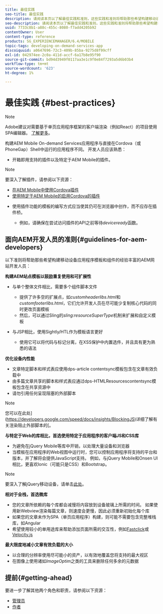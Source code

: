 ```yaml
---
title: 最佳实践
seo-title: 最佳实践
description: 请阅读本页以了解最佳实践和准则，这些实践和准则将帮助那些希望构建移动设备应用程序模板和组件的经验丰富的AEM网站开发人员。
seo-description: 请阅读本页以了解最佳实践和准则，这些实践和准则将帮助那些希望构建移动设备应用程序模板和组件的经验丰富的AEM网站开发人员。
uuid: 7733c8b1-a88c-455c-8080-f7add4205b92
contentOwner: User
content-type: reference
products: SG_EXPERIENCEMANAGER/6.4/MOBILE
topic-tags: developing-on-demand-services-app
discoiquuid: a0647696-72c3-409b-85ba-9275d8f99cff
exl-id: 042974ee-2c0a-411d-accf-6a17b8e95f90
source-git-commit: bd94d3949f0117aa3e1c9f0e84f7293a5d6b03b4
workflow-type: tm+mt
source-wordcount: '623'
ht-degree: 1%

---
```


# 最佳实践 {#best-practices}

>[!NOTE]
>
>Adobe建议对需要基于单页应用程序框架的客户端渲染（例如React）的项目使用SPA编辑器。 [了解更多](/help/sites-developing/spa-overview.md)。

构建AEM Mobile On-demand Services应用程序与直接在Cordova（或PhoneGap）Shell中运行的应用程序不同。 开发人员应该熟悉：

* 开箱即用支持的插件以及特定于AEM Mobile的插件。

>[!NOTE]
>
>要深入了解插件，请参阅以下资源：
>
>* [在AEM Mobile中使用Cordova插件](https://helpx.adobe.com/digital-publishing-solution/help/cordova-api.html)
>* [使用特定于AEM Mobile的启用Cordova的插件](https://helpx.adobe.com/digital-publishing-solution/help/app-runtime-api.html)

>



* 使用插件功能的模板的编写方式应当使其仍可在浏览器中创作，而不应存在插件桥。

   * 例如，请确保在尝试访问插件的API之前等待&#x200B;*deviceready*&#x200B;函数。

## 面向AEM开发人员的准则{#guidelines-for-aem-developers}

以下准则将帮助那些希望构建移动设备应用程序模板和组件的经验丰富的AEM网站开发人员：

**构建AEM站点模板以鼓励重复使用和可扩展性**

* 与单个整体文件相比，需要多个组件脚本文件

   * 提供了许多空的扩展点，如&#x200B;*customheaderlibs.html*&#x200B;和&#x200B;*customfooterlibs.html*，它们允许开发人员在尽可能少复制核心代码的同时更改页面模板
   * 然后，可以通过Sling的&#x200B;*sling:resourceSuperType*&#x200B;机制来扩展和自定义模板

* 与JSP相比，使用Sightly/HTL作为模板语言更好

   * 使用它可以将代码与标记分离，在XSS保护中内置选件，并且具有更为熟悉的语法

**优化设备内性能**

* 文章特定脚本和样式表应使用dps-article contentsync模板包含在文章有效负载中
* 由多篇文章共享的脚本和样式表应通过dps-HTMLResourcescontentsync模板包含在共享资源中
* 请勿引用任何呈现阻塞的外部脚本

>[!NOTE]
>
>您可以在此处](https://developers.google.com/speed/docs/insights/BlockingJS)详细了解有关渲染阻止外部脚本的[。

**与特定于Web的库相比，首选使用特定于应用程序的客户端JS和CSS库**

* 为避免在jQuery Mobile等库中开销，以处理大量设备和浏览器
* 当模板在应用程序的Web视图中运行时，您可以控制应用程序将支持的平台和版本，并了解将会提供JavaScript支持。 例如，与jQuery Mobile和Onsen UI相比，更喜欢Ionic（可能只是CSS）和Bootstrap。

>[!NOTE]
>
>要深入了解jQuery移动设备，请单击[此处](https://jquerymobile.com/browser-support/1.4/)。

**相对于全栈，首选微库**

* 您的文章所依赖的每个库都会减慢将内容放到设备玻璃上所需的时间。 如果使用新Webview渲染每篇文章，则速度会更慢，因此必须重新初始化每个库
* 如果您的文章未作为SPA（单页应用程序）构建，则可能不需要包含完整堆栈库，如Angular
* 希望使用较小的单用途库来帮助添加页面所需的交互性，例如[Fastclick](https://github.com/ftlabs/fastclick)或[Velocity.js](https://velocityjs.org)

**最大限度地减小文章有效负载的大小**

* 以合理的分辨率使用尽可能小的资产，以有效地覆盖您将支持的最大视区
* 在图像上使用诸如&#x200B;*ImageOptim*&#x200B;之类的工具来删除任何多余的元数据

## 提前{#getting-ahead}

要进一步了解其他两个角色和职责，请参阅以下资源：

* [管理员](/help/mobile/aem-mobile.md)
* [作者](/help/mobile/aem-mobile-on-demand.md)
